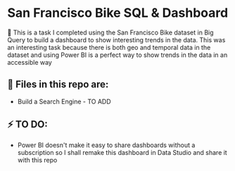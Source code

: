 # San Francisco Bike SQL & Dashboard 

💬 This is a task I completed using the San Francisco Bike dataset in Big Query to build a dashboard to show interesting trends in the data. This was an interesting task because there is both geo and temporal data in the dataset and using Power BI is a perfect way to show trends in the data in an accessible way

## 💾 Files in this repo are:
- Build a Search Engine - TO ADD

## ⚡ TO DO:
- Power BI doesn't make it easy to share dashboards without a subscription so I shall remake this dashboard in Data Studio and share it with this repo
